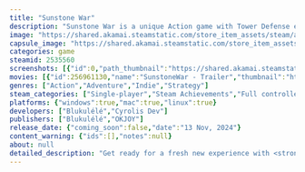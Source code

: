 ```yaml
---
title: "Sunstone War"
description: "Sunstone War is a unique Action game with Tower Defense element where you can carry EVERYTHING! Move towers, toss away enemies, carry obstacles, upgrade skills and journey through lands to protect your village from calamity!"
image: "https://shared.akamai.steamstatic.com/store_item_assets/steam/apps/2535560/header.jpg?t=1731571176"
capsule_image: "https://shared.akamai.steamstatic.com/store_item_assets/steam/apps/2535560/capsule_231x87.jpg?t=1731571176"
categories: game
steamid: 2535560
screenshots: [{"id":0,"path_thumbnail":"https://shared.akamai.steamstatic.com/store_item_assets/steam/apps/2535560/ss_7f33543af1608d8542fde1bed21d34cf48e76d3f.600x338.jpg?t=1731571176","path_full":"https://shared.akamai.steamstatic.com/store_item_assets/steam/apps/2535560/ss_7f33543af1608d8542fde1bed21d34cf48e76d3f.1920x1080.jpg?t=1731571176"},{"id":1,"path_thumbnail":"https://shared.akamai.steamstatic.com/store_item_assets/steam/apps/2535560/ss_d2d8c46f5283a452da5dc7b33e1c7308d15c3199.600x338.jpg?t=1731571176","path_full":"https://shared.akamai.steamstatic.com/store_item_assets/steam/apps/2535560/ss_d2d8c46f5283a452da5dc7b33e1c7308d15c3199.1920x1080.jpg?t=1731571176"},{"id":2,"path_thumbnail":"https://shared.akamai.steamstatic.com/store_item_assets/steam/apps/2535560/ss_58f795e05f3fb63be2d40ea0f30d815c0d49d1dd.600x338.jpg?t=1731571176","path_full":"https://shared.akamai.steamstatic.com/store_item_assets/steam/apps/2535560/ss_58f795e05f3fb63be2d40ea0f30d815c0d49d1dd.1920x1080.jpg?t=1731571176"},{"id":3,"path_thumbnail":"https://shared.akamai.steamstatic.com/store_item_assets/steam/apps/2535560/ss_0261a612682a5099b10d56fb4cb549f1ed4aa55d.600x338.jpg?t=1731571176","path_full":"https://shared.akamai.steamstatic.com/store_item_assets/steam/apps/2535560/ss_0261a612682a5099b10d56fb4cb549f1ed4aa55d.1920x1080.jpg?t=1731571176"},{"id":4,"path_thumbnail":"https://shared.akamai.steamstatic.com/store_item_assets/steam/apps/2535560/ss_7554f7db50fcee49db67f30098a3f27936dfd6d0.600x338.jpg?t=1731571176","path_full":"https://shared.akamai.steamstatic.com/store_item_assets/steam/apps/2535560/ss_7554f7db50fcee49db67f30098a3f27936dfd6d0.1920x1080.jpg?t=1731571176"},{"id":5,"path_thumbnail":"https://shared.akamai.steamstatic.com/store_item_assets/steam/apps/2535560/ss_efe071c6302fc8cbc1d6e3a5bba4f76b9e9069c9.600x338.jpg?t=1731571176","path_full":"https://shared.akamai.steamstatic.com/store_item_assets/steam/apps/2535560/ss_efe071c6302fc8cbc1d6e3a5bba4f76b9e9069c9.1920x1080.jpg?t=1731571176"},{"id":6,"path_thumbnail":"https://shared.akamai.steamstatic.com/store_item_assets/steam/apps/2535560/ss_302d8a6dc42ce20a4e29ba96ea9282729d124e33.600x338.jpg?t=1731571176","path_full":"https://shared.akamai.steamstatic.com/store_item_assets/steam/apps/2535560/ss_302d8a6dc42ce20a4e29ba96ea9282729d124e33.1920x1080.jpg?t=1731571176"},{"id":7,"path_thumbnail":"https://shared.akamai.steamstatic.com/store_item_assets/steam/apps/2535560/ss_ee988a9b66a463b6cb3627f604d88bf099c728bd.600x338.jpg?t=1731571176","path_full":"https://shared.akamai.steamstatic.com/store_item_assets/steam/apps/2535560/ss_ee988a9b66a463b6cb3627f604d88bf099c728bd.1920x1080.jpg?t=1731571176"}]
movies: [{"id":256961130,"name":"SunstoneWar - Trailer","thumbnail":"https://shared.akamai.steamstatic.com/store_item_assets/steam/apps/256961130/movie.293x165.jpg?t=1723705523","webm":{"480":"http://video.akamai.steamstatic.com/store_trailers/256961130/movie480_vp9.webm?t=1723705523","max":"http://video.akamai.steamstatic.com/store_trailers/256961130/movie_max_vp9.webm?t=1723705523"},"mp4":{"480":"http://video.akamai.steamstatic.com/store_trailers/256961130/movie480.mp4?t=1723705523","max":"http://video.akamai.steamstatic.com/store_trailers/256961130/movie_max.mp4?t=1723705523"},"highlight":true}]
genres: ["Action","Adventure","Indie","Strategy"]
steam_categories: ["Single-player","Steam Achievements","Full controller support","Family Sharing"]
platforms: {"windows":true,"mac":true,"linux":true}
developers: ["Blukulélé","Cyrolis Dev"]
publishers: ["Blukulélé","OKJOY"]
release_date: {"coming_soon":false,"date":"13 Nov, 2024"}
content_warning: {"ids":[],"notes":null}
about: null
detailed_description: "Get ready for a fresh new experience with <strong>Sunstone War</strong>, an Action game with tower defense element where you can carry <strong>EVERYTHING</strong>!<h2 class=\"bb_tag\"><img class=\"bb_img\" src=\"https://shared.akamai.steamstatic.com/store_item_assets/steam/apps/2535560/extras/gif-gameplay.gif?t=1731571176\" /></h2><h2 class=\"bb_tag\">Discover Unprecedented Freedom</h2>Enjoy a refreshing twist to traditional Tower Defense gameplay by granting you the freedom to carry <strong>EVERYTHING!</strong> – from towers to obstacles and even enemies!<br>Craft impenetrable defenses by strategically relocating towers to create a barrier, or scatter approaching enemies by picking them up and hurling them into the distance.<br>With the ability to shape the battlefield to your advantage, every level becomes an opportunity to unleash your creativity and strategic prowess.<br>With multiple ways to complete levels, you'll need to discover your own unique playstyle to conquer the challenges ahead!<br><br><img class=\"bb_img\" src=\"https://shared.akamai.steamstatic.com/store_item_assets/steam/apps/2535560/extras/gif-gameplay_1.gif?t=1731571176\" /><h2 class=\"bb_tag\">Face Multiple Challenges</h2>As you face off against a myriad of foes, each presents a unique challenge that will test your skills and wit. From lightning-fast adversaries to those who summon reinforcements, and even elusive invisible foes, you'll encounter a diverse array of obstacles that demand real-time strategizing.<br>With countless approaches to level completion, mastering your own style of gameplay is key to victory.<br><br><img class=\"bb_img\" src=\"https://shared.akamai.steamstatic.com/store_item_assets/steam/apps/2535560/extras/gif-gameplay_5.gif?t=1731571176\" /><h2 class=\"bb_tag\">Upgrades and Progression</h2>To aid you in your quest, use an upgrade system to continually enhance your abilities, including speed, endurance, and tower power!<br>Uncover two game-changing powers capable of shifting the tide of battle in your favor.<br>As you venture through 3 distinct biomes, each presenting its own set of challenges, items and opportunities, experiment with diverse strategies to find your own playstyle!<br><br><img class=\"bb_img\" src=\"https://shared.akamai.steamstatic.com/store_item_assets/steam/apps/2535560/extras/Power_2.gif?t=1731571176\" /><br>Whether you prefer tactical finesse or brute force, Sunstone War empowers every player to forge their unique path to victory!<h2 class=\"bb_tag\"><img class=\"bb_img\" src=\"https://shared.akamai.steamstatic.com/store_item_assets/steam/apps/2535560/extras/gif-features.gif?t=1731571176\" /></h2><br><strong>Included in Sunstone War:</strong><br><ul class=\"bb_ul\"><li> 5-8 hours of play time.<br></li><li> A &quot;busy&quot; tower defense where you will need to be active to win.<br></li><li> 60+ challenging levels, each testing your tactical prowess.</li></ul><br><strong>NOT included in Sunstone War:</strong><br><ul class=\"bb_ul\"><li> Static and Classic Tower Defense mechanics<br></li><li> Infinite replayability<br><br><strong>Get ready to embark on an epic journey filled with strategic depth, thrilling action, and the relentless pursuit of victory in Sunstone War!</strong></li></ul>"
---
```


